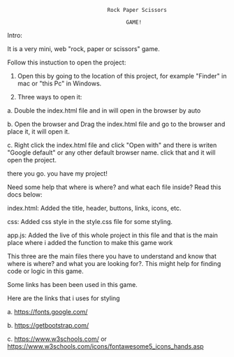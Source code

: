                                     Rock Paper Scissors

                                          GAME!


Intro:

It is a very mini, web "rock, paper or scissors" game. 


Follow this instuction to open the project:

1. Open this by going to the location of this project, for example "Finder" in mac or "this Pc" in Windows.

2. Three ways to open it:

a. Double the index.html file and in will open in the browser by auto

b. Open the browser and Drag the index.html file and go to the browser and place it, it will open it.

c. Right click the index.html file and click "Open with" and there is writen "Google default" or any other default browser name. click that and it will open the project.

there you go. you have my project!


Need some help that where is where? and what each file inside? Read this docs below:

index.html: Added the title, header, buttons, links, icons, etc.

css: Added css style in the style.css file for some styling.

app.js: Added the live of this whole project in this file and that is the main place where i added the function to make this game work

This three are the main files there you have to understand and know that where is where? and what you are looking for?. This might help for finding code or logic in this game.


Some links has been been used in this game.

Here are the links that i uses for styling



a. https://fonts.google.com/

b. https://getbootstrap.com/

c. https://www.w3schools.com/  or  https://www.w3schools.com/icons/fontawesome5_icons_hands.asp